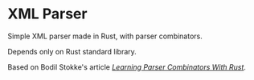 # XML Parser

Simple XML parser made in Rust, with parser combinators.

Depends only on Rust standard library.

Based on Bodil Stokke's article [_Learning Parser Combinators With Rust_](https://bodil.lol/parser-combinators/).
